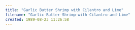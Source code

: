 ```yaml
---
title: "Garlic Butter Shrimp with Cilantro and Lime"
filename: "Garlic-Butter-Shrimp-with-Cilantro-and-Lime"
created: 1989-08-23 11:26:58
---
```

